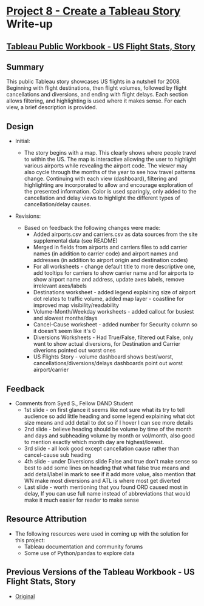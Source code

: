 # [Project 8 - Create a Tableau Story](https://github.com/sockduct/Udacity-DAND/tree/master/Proj8) Write-up

## [Tableau Public Workbook - US Flight Stats, Story](https://public.tableau.com/profile/james.small#!/vizhome/USFlightStatsRevised/USFlightsStory)

## Summary
This public Tableau story showcases US flights in a nutshell for 2008.  Beginning with flight destinations, then flight volumes, followed by flight cancellations and diversions, and ending with flight delays.  Each section allows filtering, and highlighting is used where it makes sense.  For each view, a brief description is provided.

## Design
* Initial:
  * The story begins with a map.  This clearly shows where people travel to within the US.  The map is interactive allowing the user to highlight various airports while revealing the airport code.  The viewer may also cycle through the months of the year to see how travel patterns change.  Continuing with each view (dashboard), filtering and highlighting are incorporated to allow and encourage exploration of the presented information.  Color is used sparingly, only added to the cancellation and delay views to highlight the different types of cancellation/delay causes.

* Revisions:
  * Based on feedback the following changes were made:
    * Added airports.csv and carriers.csv as data sources from the site supplemental data (see README)
    * Merged in fields from airports and carriers files to add carrier names (in addition to carrier code) and airport names and addresses (in addition to airport origin and destination codes)
    * For all worksheets - change default title to more descriptive one, add tooltips for carriers to show carrier name and for airports to show airport name and address, update axes labels, remove irrelevant axes/labels
    * Destinations worksheet - added legend explaining size of airport dot relates to traffic volume, added map layer - coastline for improved map visibility/readability
    * Volume-Month/Weekday worksheets - added callout for busiest and slowest months/days
    * Cancel-Cause worksheet - added number for Security column so it doesn't seem like it's 0
    * Diversions Worksheets - Had True/False, filtered out False, only want to show actual diversions, for Destination and Carrier diverions pointed out worst ones
    * US Flights Story - volume dashboard shows best/worst, cancellations/diversions/delays dashboards point out worst airport/carrier

## Feedback
* Comments from Syed S., Fellow DAND Student
  * 1st slide - on first glance it seems like not sure what its try to tell audience so add little heading and some legend explaining what dot size means and add detail to dot so if I hover I can see more details
  * 2nd slide - believe heading should be volume by time of the month and days and subheading volume by month or vol/month, also good to mention exactly which month day are highest/lowest.
  * 3rd slide - all look good except cancellation cause rather than cancel-cause sub heading
  * 4th slide - under Diversions slide False and true don't make sense so best to add some lines on heading that what false true means and add detail/label in mark to see if it add more value, also mention that WN make most diversions and ATL is where most get diverted
  * Last slide - worth mentioning that you found ORD caused most in delay, If you can use full name instead of abbreviations that would make it much easier for reader to make sense

## Resource Attribution
* The following resources were used in coming up with the solution for this project:
    * Tableau documentation and community forums
    * Some use of Python/pandas to explore data

## Previous Versions of the Tableau Workbook - US Flight Stats, Story
* [Original](https://public.tableau.com/profile/james.small#!/vizhome/USFlightStats/USFlightsStory)

